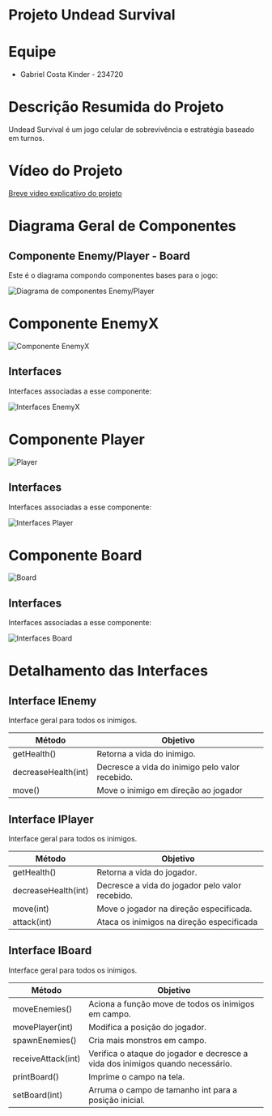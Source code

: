 # Projeto Undead Survival

# Equipe
* Gabriel Costa Kinder - 234720

# Descrição Resumida do Projeto
Undead Survival é um jogo celular de sobrevivência e estratégia baseado em turnos.

# Vídeo do Projeto
[Breve video explicativo do projeto](https://drive.google.com/open?id=14vn7SfmNX47Of_C4Yxt0i782d_3f-4OM)

# Diagrama Geral de Componentes

## Componente Enemy/Player - Board

Este é o diagrama compondo componentes bases para o jogo:

![Diagrama de componentes Enemy/Player](EnemyPlayerComp.png)

# Componente EnemyX

![Componente EnemyX](EnemyXComp.png)

## Interfaces

Interfaces associadas a esse componente:

![Interfaces EnemyX](EnemyInt.png)

# Componente Player

![Player](PlayerComp.png)

## Interfaces

Interfaces associadas a esse componente:

![Interfaces Player](PlayerInt.png)

# Componente Board

![Board](BoardComp.png)

## Interfaces

Interfaces associadas a esse componente:

![Interfaces Board](BoardInt.png)

# Detalhamento das Interfaces

## Interface IEnemy
Interface geral para todos os inimigos.

Método | Objetivo
-------| --------
getHealth() | Retorna a vida do inimigo.
decreaseHealth(int) | Decresce a vida do inimigo pelo valor recebido.
move() | Move o inimigo em direção ao jogador

## Interface IPlayer
Interface geral para todos os inimigos.

Método | Objetivo
-------| --------
getHealth() | Retorna a vida do jogador.
decreaseHealth(int) | Decresce a vida do jogador pelo valor recebido.
move(int) | Move o jogador na direção especificada.
attack(int) | Ataca os inimigos na direção especificada

## Interface IBoard
Interface geral para todos os inimigos.

Método | Objetivo
-------| --------
moveEnemies() | Aciona a função move de todos os inimigos em campo.
movePlayer(int) | Modifica a posição do jogador.
spawnEnemies() | Cria mais monstros em campo.
receiveAttack(int) | Verifica o ataque do jogador e decresce a vida dos inimigos quando necessário.
printBoard() | Imprime o campo na tela.
setBoard(int) | Arruma o campo de tamanho int para a posição inicial.
